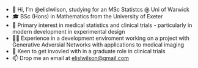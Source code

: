 - 👋 Hi, I’m @elislwilson, studying for an MSc Statistcs @ Uni of Warwick
- 🎓 BSc (Hons) in Mathematics from the University of Exeter
- 👀 Primary interest in medical statistics and clinical trials - particularly in modern development in experimental design
- 👨‍💻 Experience in a development enviroment working on a project with Generative Adversial Networks with applications to medical imaging
- 🌱 Keen to get invovled with in a graduate role in clinical trials
- 📫 Drop me an email at elislwilson@gmail.com


<!---
elislwilson/elislwilson is a ✨ special ✨ repository because its `README.md` (this file) appears on your GitHub profile.
You can click the Preview link to take a look at your changes.
--->
